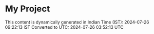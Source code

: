 # My Project

This content is dynamically generated in Indian Time (IST): 2024-07-26 09:22:13 IST
Converted to UTC: 2024-07-26 03:52:13 UTC
